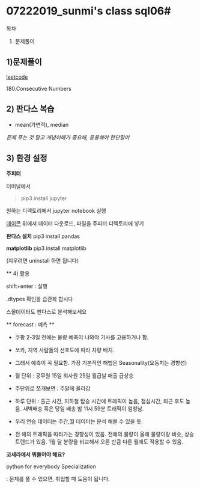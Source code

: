 # 07222019_sunmi's class sql06#

목차
1) 문제풀이

## 1)문제풀이 

[leetcode](https://leetcode.com/problems/department-highest-salary/)

180.Consecutive Numbers


## 2) 판다스 복습

- mean(가변적), median

*문제 푸는 것 말고 개념이해가 중요해, 응용해야 한단말야*


## 3) 환경 설정

**주피터**

터미널에서 
> pip3 install jupyter

원하는 디렉토리에서 jupyter notebook 실행

[데이콘](https://dacon.io)
위에서 데이터 다운로드, 파일을 주피터 디렉토리에 넣기

**판다스 설치**
pip3 install pandas

**matplotlib**
pip3 install matplotlib

(지우려면 uninstall 하면 됩니다)

** 4) 활용

shift+enter : 실행

.dtypes 확인을 습관화 합시다

스몰데이터도 판다스로 분석해보세요

** forecast : 예측 **
- 쿠팡 2-3일 전에는 물량 예측이 나와야 기사를 고용하거나 함.
- 쏘카, 지역 사람들의 선호도에 따라 차량 배치.
- 그래서 예측이 꼭 필요함. 가장 기본적인 해법은 Seasonality(요동치는 경향성)
- 월 단위 : 공무원 15일 회사원 25일 월급날 매출 급상승
- 주단위로 쪼개보면 : 주말에 올라감
- 하루 단위 :  출근 시간, 지하철 탑승 시간에 트래픽이 높음, 점심시간, 퇴근 후도 높음. 새벽배송 혹은 당일 배송 밤 11시 59분 트래픽이 엄청남. 

- 우리 연습 데이터는 주간,월 데이터는 분석 해볼 수 있을 듯. 

- 전 해의 트래픽을 따라가는 경향성이 있음. 전해의 물량이 올해 물량이랑 비슷, 상승트렌드가 있음. 1월 달 분량을 비교해서 오른 만큼 다른 월에도 적용할 수 있음. 


**코세라에서 뭐들어야 해요?**

python for everybody Specialization

: 문제를 풀 수 있으면, 취업할 때 도움이 됩니다.

